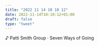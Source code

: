 ```yaml
---
title: "2022 11 14 10 10 12"
date: 2022-11-14T10:10:12+01:00
draft: false
type: "tweet"
---
```


♪ Patti Smith Group · Seven Ways of Going
